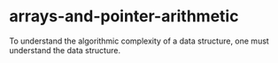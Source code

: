 # arrays-and-pointer-arithmetic
To understand the algorithmic complexity of a data structure, one must understand the data structure.

